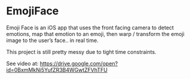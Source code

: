 # EmojiFace
Emoji Face is an iOS app that uses the front facing camera to detect emotions, map that emotion to an emoji, then warp / transform the emoji image to the user’s face.. in real time.

This project is still pretty messy due to tight time constraints.

See video at: https://drive.google.com/open?id=0BxmMkNi5YufZR3B4WGwtZFVhTFU
